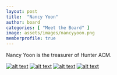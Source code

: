 ```yaml
---
layout: post
title:  "Nancy Yoon"
author: board
categories: [ "Meet the Board" ]
image: assets/images/nancyyoon.png
memberprofile: true
---
```



Nancy Yoon is the treasurer of Hunter ACM.


<!-- Please don't remove this: Grab your social icons from https://github.com/carlsednaoui/gitsocial -->

<!-- display the social media buttons in your README -->
[![alt text][1.1]][1]
[![alt text][2.1]][2]
[![alt text][3.1]][3]
[![alt text][4.1]][4]

<!-- links to social media icons -->
[1.1]: https://cdn3.iconfinder.com/data/icons/wpzoom-developer-icon-set/500/01-32.png (facebook icon)
[2.1]: https://cdn0.iconfinder.com/data/icons/octicons/1024/mark-github-32.png (github icon)
[3.1]: https://cdn3.iconfinder.com/data/icons/social-round-corner/512/linkdin__social_media_logo-32.png (linkdin icon)
[4.1]: https://cdn3.iconfinder.com/data/icons/picons-social/57/38-instagram-32.png (instagram icon)

<!-- links to your social media accounts -->
<!-- update these accordingly -->
[1]: http://www.facebook.com/nancydocode 
[2]: http://www.github.com/nancydocode
[3]: https://www.linkedin.com/in/n-yoon
[4]: https://www.instagram.com/nancydocode

<!-- Please don't remove this: Grab your social icons from https://github.com/carlsednaoui/gitsocial -->